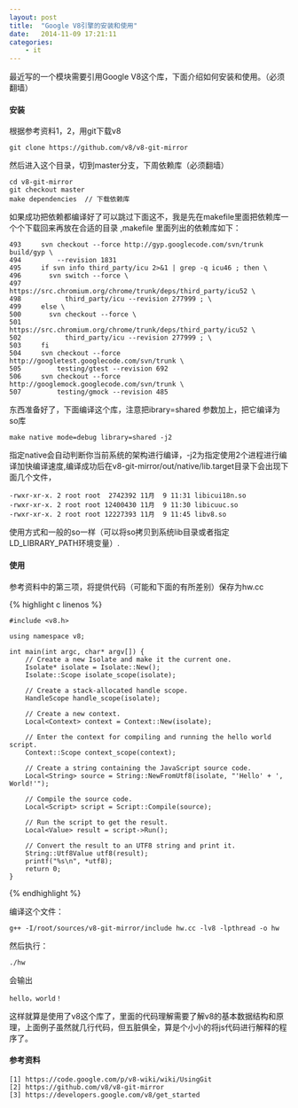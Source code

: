 ```yaml
---
layout: post
title:  "Google V8引擎的安装和使用"
date:   2014-11-09 17:21:11
categories: 
	- it
---
```



最近写的一个模块需要引用Google V8这个库，下面介绍如何安装和使用。（必须翻墙）

#### 安装

根据参考资料1，2，用git下载v8
	
	git clone https://github.com/v8/v8-git-mirror

然后进入这个目录，切到master分支，下周依赖库（必须翻墙）
	
	cd v8-git-mirror
	git checkout master
	make dependencies  // 下载依赖库

如果成功把依赖都编译好了可以跳过下面这不，我是先在makefile里面把依赖库一个个下载回来再放在合适的目录
,makefile 里面列出的依赖库如下：


	493     svn checkout --force http://gyp.googlecode.com/svn/trunk build/gyp \
	494         --revision 1831
	495     if svn info third_party/icu 2>&1 | grep -q icu46 ; then \
	496       svn switch --force \
	497           https://src.chromium.org/chrome/trunk/deps/third_party/icu52 \
	498           third_party/icu --revision 277999 ; \
	499     else \
	500       svn checkout --force \
	501           https://src.chromium.org/chrome/trunk/deps/third_party/icu52 \
	502           third_party/icu --revision 277999 ; \
	503     fi
	504     svn checkout --force http://googletest.googlecode.com/svn/trunk \
	505         testing/gtest --revision 692
	506     svn checkout --force http://googlemock.googlecode.com/svn/trunk \
	507         testing/gmock --revision 485

东西准备好了，下面编译这个库，注意把ibrary=shared 参数加上，把它编译为so库

	make native mode=debug library=shared -j2

指定native会自动判断你当前系统的架构进行编译，-j2为指定使用2个进程进行编译加快编译速度,编译成功后在v8-git-mirror/out/native/lib.target目录下会出现下面几个文件，


	-rwxr-xr-x. 2 root root  2742392 11月  9 11:31 libicui18n.so
	-rwxr-xr-x. 2 root root 12400430 11月  9 11:30 libicuuc.so
	-rwxr-xr-x. 2 root root 12227393 11月  9 11:45 libv8.so

使用方式和一般的so一样（可以将so拷贝到系统lib目录或者指定LD_LIBRARY_PATH环境变量）.

#### 使用

参考资料中的第三项，将提供代码（可能和下面的有所差别）保存为hw.cc
 
 {% highlight c linenos %}

	#include <v8.h>

	using namespace v8;

	int main(int argc, char* argv[]) {
  		// Create a new Isolate and make it the current one.
  		Isolate* isolate = Isolate::New();
  		Isolate::Scope isolate_scope(isolate);

  		// Create a stack-allocated handle scope.
  		HandleScope handle_scope(isolate);

  		// Create a new context.
  		Local<Context> context = Context::New(isolate);

 		// Enter the context for compiling and running the hello world script.
  		Context::Scope context_scope(context);

  		// Create a string containing the JavaScript source code.
  		Local<String> source = String::NewFromUtf8(isolate, "'Hello' + ', World!'");

  		// Compile the source code.
  		Local<Script> script = Script::Compile(source);

  		// Run the script to get the result.
  		Local<Value> result = script->Run();

  		// Convert the result to an UTF8 string and print it.
  		String::Utf8Value utf8(result);
  		printf("%s\n", *utf8);
  		return 0;
	}
{% endhighlight %}

编译这个文件：

	g++ -I/root/sources/v8-git-mirror/include hw.cc -lv8 -lpthread -o hw

然后执行：
	
	./hw

会输出
	
	hello，world！

这样就算是使用了v8这个库了，里面的代码理解需要了解v8的基本数据结构和原理，上面例子虽然就几行代码，但五脏俱全，算是个小小的将js代码进行解释的程序了。

#### 参考资料

	[1] https://code.google.com/p/v8-wiki/wiki/UsingGit
	[2] https://github.com/v8/v8-git-mirror
	[3] https://developers.google.com/v8/get_started
